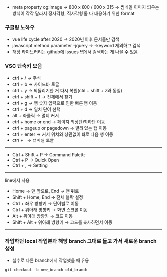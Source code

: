 - meta property og:image → 800 x 800 / 600 x 315 → 썸네일 이미지 띄우는 방식이 각각 달라서 정사각형, 직사각형 둘 다 대응하기 위한 format

### 구글링 노하우

- vue life cycle after:2020 → 2020년 이후 문서들만 검색
- javascript method parameter -jquery → -keyword 제외하고 검색
- 해당 라이브러리는 github에 Issues 탭에서 검색하는 게 나을 수 있음

### VSC 단축키 모음

- ctrl + / → 주석
- ctrl + b → 사이드바 토글
- ctrl + y → 되돌리기한 거 다시 복원(ctrl + shift + z와 동일)
- ctrl + shift + f → 전체에서 찾기
- ctrl + g → 행 숫자 입력으로 인한 빠른 행 이동
- ctrl + d → 일치 단어 선택
- alt + 좌클릭 → 멀티 커서
- ctrl + home or end → 페이지 최상단/최하단 이동
- ctrl + pageup or pagedown → 열려 있는 탭 이동
- ctrl + enter → 커서 위치와 상관없이 바로 다음 행 이동
- ctrl + ` → 터미널 토글

---

- Ctrl + Shift + P → Command Palette
- Ctrl + P → Quick Open
- Ctrl + , → Setting

---

line에서 사용

- Home → 맨 앞으로, End → 맨 뒤로
- Shift + Home, End → 전체 블락 설정
- Ctrl + 좌우 방향키 → 단어별로 이동
- Ctrl + 위아래 방향키 → 화면 스크롤 이동
- Alt + 위아래 방향키 → 코드 이동
- Shift + Alt + 위아래 방향키 → 코드를 복사하면서 이동

---

### 작업하던 local 작업본과 해당 branch 그대로 들고 가서 새로운 branch 생성

- 실수로 다른 branch에서 작업했을 때 유용

```jsx
git checkout -b new_branch old_branch
```
